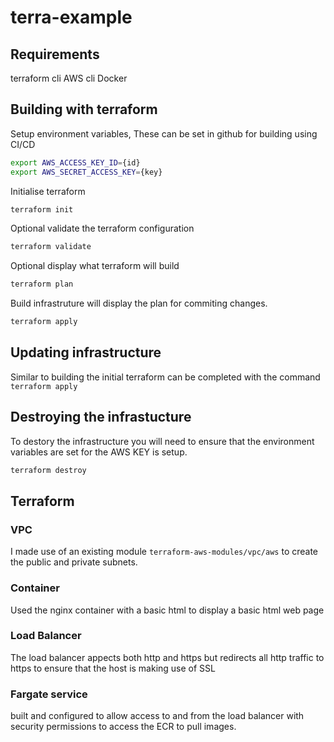 # terra-example

## Requirements
terraform cli
AWS cli
Docker

## Building with terraform

Setup environment variables, These can be set in github for building using CI/CD
```bash
export AWS_ACCESS_KEY_ID={id}
export AWS_SECRET_ACCESS_KEY={key}
```

Initialise terraform
```bash
terraform init
```
Optional validate the terraform configuration
```bash
terraform validate
```

Optional display what terraform will build
```bash
terraform plan
```

Build infrastruture will display the plan for commiting changes.
```bash
terraform apply
```

## Updating infrastructure

Similar to building the initial terraform can be completed with the command `terraform apply`

## Destroying the infrastucture

To destory the infrastructure you will need to ensure that the environment variables are set for the AWS KEY is setup.
```bash
terraform destroy
```

## Terraform

### VPC
I made use of an existing module `terraform-aws-modules/vpc/aws` to create the public and private subnets.

### Container
Used the nginx container with a basic html to display a basic html web page

### Load Balancer
The load balancer appects both http and https but redirects all http traffic to https to ensure that the host is making use of SSL

### Fargate service
built and configured to allow access to and from the load balancer with security permissions to access the ECR to pull images.